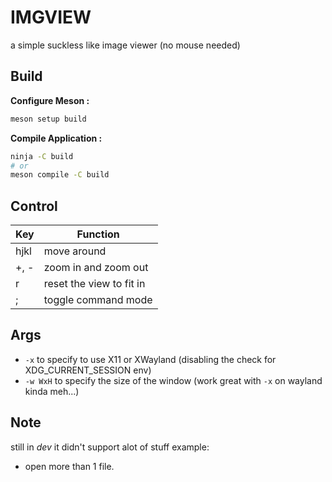 # IMGVIEW
a simple suckless like image viewer (no mouse needed)

## Build

__Configure Meson :__

```sh
meson setup build
```

__Compile Application :__

```sh
ninja -C build
# or
meson compile -C build
```

## Control

| Key  | Function                 |
|------|--------------------------|
| hjkl | move around              |
| +, - | zoom in and zoom out     |
| r    | reset the view to fit in |
| ;    | toggle command mode      |

## Args
- `-x` to specify to use X11 or XWayland (disabling the check for XDG_CURRENT_SESSION env)
- `-w WxH` to specify the size of the window (work great with `-x` on wayland kinda meh...)

## Note
still in _dev_ it didn't support alot of stuff example:

- open more than 1 file.

